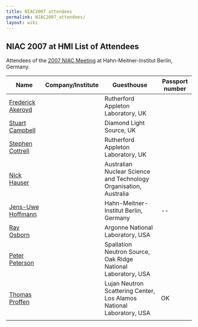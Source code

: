 ```yaml
---
title: NIAC2007 attendees
permalink: NIAC2007_attendees/
layout: wiki
---
```


NIAC 2007 at HMI List of Attendees
----------------------------------

Attendees of the [2007 NIAC Meeting](NIAC2007 "wikilink") at
Hahn-Meitner-Institut Berlin, Germany.

| Name                                                      | Company/Institute                                                      | Guesthouse | Passport number |
|-----------------------------------------------------------|------------------------------------------------------------------------|------------|-----------------|
| [Frederick Akeroyd](User%3AFreddie_Akeroyd "wikilink")    | | Rutherford Appleton Laboratory, UK                                   |            |                 |
| [Stuart Campbell](User%3AStuart_Campbell "wikilink")      | | Diamond Light Source, UK                                             |            |                 |
| [Stephen Cottrell](User%3ASteve_Cottrell "wikilink")      | | Rutherford Appleton Laboratory, UK                                   |            |                 |
| [Nick Hauser](User%3Anick "wikilink")                     | | Australian Nuclear Science and Technology Organisation, Australia    |            |                 |
| [ Jens-Uwe Hoffmann](User%3AJens-Uwe_Hoffmann "wikilink") | | Hahn-Meitner-Institut Berlin, Germany                                | --         | --              |
| [Ray Osborn](User%3ARay_Osborn "wikilink")                | | Argonne National Laboratory, USA                                     |            |                 |
| [Peter Peterson](User%3APeter_Peterson "wikilink")        | | Spallation Neutron Source, Oak Ridge National Laboratory, USA        |            |                 |
| [Thomas Proffen](User%3AThomas_Proffen "wikilink")        | | Lujan Neutron Scattering Center, Los Alamos National Laboratory, USA | OK         |                 |
||


